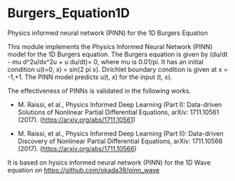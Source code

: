 # Burgers_Equation1D
Physics informed neural network (PINN) for the 1D Burgers Equation




This module implements the Physics Informed Neural Network (PINN) model for the 1D Burgers equation. The Burgers equation is given by (du/dt -  mu d^2u/dx^2u + u du/dt)= 0, where mu is 0.01/pi. It has an initial condition u(t=0, x) = sin(2 pi x). Dirichlet boundary condition is given at x = -1,+1. The PINN model predicts u(t, x) for the input (t, x).

The effectiveness of PINNs is validated in the following works.

+  M. Raissi, et al., Physics Informed Deep Learning (Part I): Data-driven Solutions of Nonlinear Partial Differential Equations, arXiv: 1711.10561 (2017). (https://arxiv.org/abs/1711.10561)

+  M. Raissi, et al., Physics Informed Deep Learning (Part II): Data-driven Discovery of Nonlinear Partial Differential Equations, arXiv: 1711.10566 (2017). (https://arxiv.org/abs/1711.10566)

It is based on hysics informed neural network (PINN) for the 1D Wave equation on https://github.com/okada39/pinn_wave

